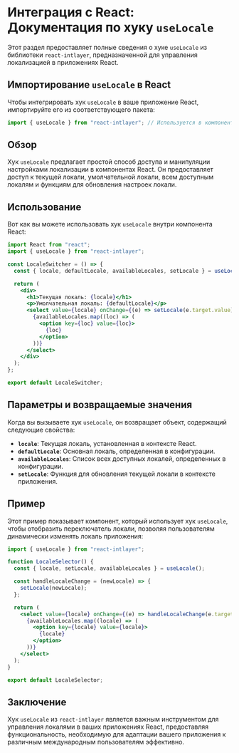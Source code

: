 # Интеграция с React: Документация по хуку `useLocale`

Этот раздел предоставляет полные сведения о хуке `useLocale` из библиотеки `react-intlayer`, предназначенной для управления локализацией в приложениях React.

## Импортирование `useLocale` в React

Чтобы интегрировать хук `useLocale` в ваше приложение React, импортируйте его из соответствующего пакета:

```javascript
import { useLocale } from "react-intlayer"; // Используется в компонентах React для управления локализацией
```

## Обзор

Хук `useLocale` предлагает простой способ доступа и манипуляции настройками локализации в компонентах React. Он предоставляет доступ к текущей локали, умолчательной локали, всем доступным локалям и функциям для обновления настроек локали.

## Использование

Вот как вы можете использовать хук `useLocale` внутри компонента React:

```jsx
import React from "react";
import { useLocale } from "react-intlayer";

const LocaleSwitcher = () => {
  const { locale, defaultLocale, availableLocales, setLocale } = useLocale();

  return (
    <div>
      <h1>Текущая локаль: {locale}</h1>
      <p>Умолчательная локаль: {defaultLocale}</p>
      <select value={locale} onChange={(e) => setLocale(e.target.value)}>
        {availableLocales.map((loc) => (
          <option key={loc} value={loc}>
            {loc}
          </option>
        ))}
      </select>
    </div>
  );
};

export default LocaleSwitcher;
```

## Параметры и возвращаемые значения

Когда вы вызываете хук `useLocale`, он возвращает объект, содержащий следующие свойства:

- **`locale`**: Текущая локаль, установленная в контексте React.
- **`defaultLocale`**: Основная локаль, определенная в конфигурации.
- **`availableLocales`**: Список всех доступных локалей, определенных в конфигурации.
- **`setLocale`**: Функция для обновления текущей локали в контексте приложения.

## Пример

Этот пример показывает компонент, который использует хук `useLocale`, чтобы отобразить переключатель локали, позволяя пользователям динамически изменять локаль приложения:

```jsx
import { useLocale } from "react-intlayer";

function LocaleSelector() {
  const { locale, setLocale, availableLocales } = useLocale();

  const handleLocaleChange = (newLocale) => {
    setLocale(newLocale);
  };

  return (
    <select value={locale} onChange={(e) => handleLocaleChange(e.target.value)}>
      {availableLocales.map((locale) => (
        <option key={locale} value={locale}>
          {locale}
        </option>
      ))}
    </select>
  );
}

export default LocaleSelector;
```

## Заключение

Хук `useLocale` из `react-intlayer` является важным инструментом для управления локалями в ваших приложениях React, предоставляя функциональность, необходимую для адаптации вашего приложения к различным международным пользователям эффективно.
